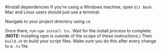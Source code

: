 #Install dependencies
If you're using a Windows machine, open `Git Bash`. Mac and Linux users should just use a terminal.

Navigate to your project directory using `cd`.

Once there, run `npm install tsc`. 
Wait for the install process to complete. 
(**NOTE:** Installing npm is outside of the scope of these instructions.) 
Then `build.sh` to build your script files. Make sure you do this after every change to a `.ts` file.
